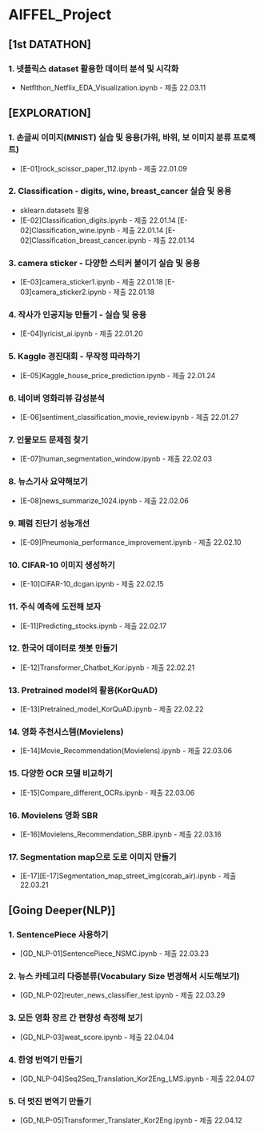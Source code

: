 # AIFFEL_Project
## [1st DATATHON] 

### 1. 넷플릭스 dataset 활용한 데이터 분석 및 시각화

- Netflthon_Netflix_EDA_Visualization.ipynb - 제출 22.03.11


## [EXPLORATION]  

### 1. 손글씨 이미지(MNIST) 실습 및 응용(가위, 바위, 보 이미지 분류 프로젝트)
- [E-01]rock_scissor_paper_112.ipynb - 제출 22.01.09

### 2. Classification - digits, wine, breast_cancer 실습 및 응용
- sklearn.datasets 활용
- [E-02]Classification_digits.ipynb - 제출 22.01.14 
  [E-02]Classification_wine.ipynb - 제출 22.01.14 
  [E-02]Classification_breast_cancer.ipynb - 제출 22.01.14  

### 3. camera sticker - 다양한 스티커 붙이기 실습 및 응용
- [E-03]camera_sticker1.ipynb - 제출 22.01.18 
  [E-03]camera_sticker2.ipynb - 제출 22.01.18  

### 4. 작사가 인공지능 만들기 - 실습 및 응용
- [E-04]lyricist_ai.ipynb - 제출 22.01.20  

### 5. Kaggle 경진대회 - 무작정 따라하기
- [E-05]Kaggle_house_price_prediction.ipynb - 제출 22.01.24  

### 6. 네이버 영화리뷰 감성분석
- [E-06]sentiment_classification_movie_review.ipynb - 제출 22.01.27  

### 7. 인물모드 문제점 찾기
- [E-07]human_segmentation_window.ipynb - 제출 22.02.03  

### 8. 뉴스기사 요약해보기
- [E-08]news_summarize_1024.ipynb - 제출 22.02.06  

### 9. 폐렴 진단기 성능개선
- [E-09]Pneumonia_performance_improvement.ipynb - 제출 22.02.10 

### 10. CIFAR-10 이미지 생성하기
- [E-10]CIFAR-10_dcgan.ipynb - 제출 22.02.15 

### 11. 주식 예측에 도전해 보자
- [E-11]Predicting_stocks.ipynb - 제출 22.02.17

### 12. 한국어 데이터로 챗봇 만들기
- [E-12]Transformer_Chatbot_Kor.ipynb - 제출 22.02.21

### 13. Pretrained model의 활용(KorQuAD)
- [E-13]Pretrained_model_KorQuAD.ipynb - 제출 22.02.22

### 14. 영화 추천시스템(Movielens)
- [E-14]Movie_Recommendation(Movielens).ipynb - 제출 22.03.06

### 15. 다양한 OCR 모델 비교하기
- [E-15]Compare_different_OCRs.ipynb - 제출 22.03.06

### 16. Movielens 영화 SBR
- [E-16]Movielens_Recommendation_SBR.ipynb - 제출 22.03.16

### 17. Segmentation map으로 도로 이미지 만들기
- [E-17][E-17]Segmentation_map_street_img(corab_air).ipynb - 제출 22.03.21


## [Going Deeper(NLP)]  

### 1. SentencePiece 사용하기
- [GD_NLP-01]SentencePiece_NSMC.ipynb - 제출 22.03.23

### 2. 뉴스 카테고리 다중분류(Vocabulary Size 변경해서 시도해보기)
- [GD_NLP-02]reuter_news_classifier_test.ipynb - 제출 22.03.29

### 3. 모든 영화 장르 간 편향성 측정해 보기
- [GD_NLP-03]weat_score.ipynb - 제출 22.04.04

### 4. 한영 번역기 만들기
- [GD_NLP-04]Seq2Seq_Translation_Kor2Eng_LMS.ipynb - 제출 22.04.07

### 5. 더 멋진 번역기 만들기
- [GD_NLP-05]Transformer_Translater_Kor2Eng.ipynb - 제출 22.04.12
